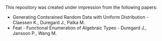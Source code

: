 This repository was created under impression from the following papers:

* Generating Contsrained Random Data with Uniform Distribution - Claessen K., Duregard J., Palka M.
* Feat - Functional Enumeration of Algebraic Types - Duregard J., Jansson P., Wang M.
